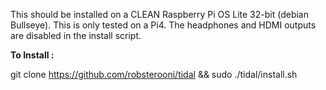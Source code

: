 
This should be installed on a CLEAN Raspberry Pi OS Lite 32-bit (debian Bullseye).  This is only tested on a Pi4.  The headphones and HDMI outputs are disabled in the install script.


**To Install :**

git clone https://github.com/robsterooni/tidal && sudo ./tidal/install.sh
